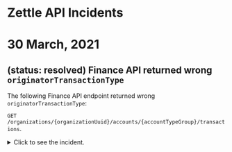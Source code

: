 Zettle API Incidents
=====================
# 30 March, 2021
## (status: resolved) Finance API returned wrong `originatorTransactionType` 
The following Finance API endpoint returned wrong `originatorTransactionType`:

`GET /organizations/{organizationUuid}/accounts/{accountTypeGroup}/transactions`.

<details><!-- start tag of the incident section-->
<summary>Click to see the incident.</summary>
    <h3>Incident summary</h3>
        <p>The <code>originatorTransactionType</code> field was returned with wrong values.</p>
        <p>The following table shows the expected and returned values for the field.<p>
        <table style="text-align:left">
            <thead>
                <tr>
                  <th>Expected <code>originatorTransactionType</code></th>
                  <th>Returned <code>originatorTransactionType</code></th>
                </tr>
            </thead>
                <tbody>             
                <tr>
                   <td>CARD_PAYMENT</td>
                   <td>PAYMENT</td>
                </tr>
                <tr>
                   <td>CARD_PAYMENT_FEE</td>
                   <td>PAYMENT</td>
                </tr>
                <tr>
                   <td>CARD_REFUND</td>
                   <td>PAYMENT</td>
                </tr>
                <tr>
                   <td>CARD_PAYMENT_FEE_REFUND</td>
                   <td>PAYMENT</td>
                </tr>        
                </tbody>
        </table>

<h4 name="incidentDuration">Incident duration</h4>
<p>Transactions made between the following timestamps were affected:</p>

|Start time | End time |Total duration
|:---- |:---- |:----
|2021-03-30 16:03:11.437237 UTC |2021-03-30 16:59:45.00856  UTC |Approximate 56 minutes


<h3>What do you need to do</h3>
<ol>
    <li><p>Refetch transactions that happened during the <a href="incidentDuration">incident duration</a> for merchants that your integration serves.</p>
    <p>After refetching, the following values will returned for <code>originatorTransactionType</code>:</p>
        <ul>
            <li><code>PAYMENT</code> will be returned for <code>CARD_PAYMENT</code> and <code>CARD_REFUND</code> transactions.</li>
            <li><code>PAYMENT_FEE</code> will be returned for <code>CARD_PAYMENT_FEE</code> and <code>CARD_PAYMENT_FEE_REFUND</code> transactions.</li>
        </ul>
    <p>The following example shows what will be returned after refetching the transactions for the expected <code>originatorTransactionType</code>.</p>
    <table style="text-align:left">
                <thead>
                    <tr>
                      <th>Expected <code>originatorTransactionType</code></th>
                      <th>Returned <code>originatorTransactionType</code></th>
                    </tr>
                </thead>
                    <tbody>             
                    <tr>
                       <td>
                            <pre>
                             ...
                                    {
                                        "timestamp": "2021-03-30T16:03:31.003+0000",
                                        "amount": -10,
                                        "originatorTransactionType": "CARD_PAYMENT_FEE",
                                        "originatingTransactionUuid": "ff4f492e-914c-1bbb-bb86-850e353b75b8"
                                    },
                                    {
                                        "timestamp": "2021-03-30T16:03:31.000+0000",
                                        "amount": 780,
                                        "originatorTransactionType": "CARD_PAYMENT",
                                        "originatingTransactionUuid": "ff4f492e-914c-1bbb-bb86-850e353b75b8"
                                    },
                               ...
                            </pre>  
                       </td>
                       <td>
                            <pre>
                             ...
                                    {
                                        "timestamp": "2021-03-30T16:03:31.003+0000",
                                        "amount": -10,
                                        "originatorTransactionType": "PAYMENT_FEE",
                                        "originatingTransactionUuid": "ff4f492e-914c-1bbb-bb86-850e353b75b8"
                                    },
                                    {
                                        "timestamp": "2021-03-30T16:03:31.003+0000",
                                        "amount": 780,
                                        "originatorTransactionType": "PAYMENT",
                                        "originatingTransactionUuid": "ff4f492e-914c-1bbb-bb86-850e353b75b8"
                                    },
                               ...
                            </pre>  
                       </td>
                    </tr>   
                    </tbody>
            </table>  
    </li>    
    <li><p>If your integration disregards transactions with <code>originatorTransactionType</code> as <code>PAYMENT</code> and <code>PAYMENT_FEE</code>, handle those transactions and bookkeep the same as you used to do with <code>CARD</code>.</p></li> 
    
</ol>
</details>
